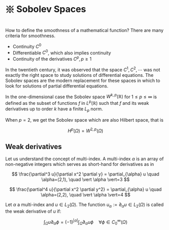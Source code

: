 # 𑗕 Sobolev Spaces

How to define the smoothness of a mathematical function? There are many criteria for smoothness.

- Continuity $C^0$
- Differentiable $C^0$, which also implies continuity
- Continuity of the derivatives $C^p,p\ge1$

In the twentieth century, it was observed that the space $C^1, C^2, \cdots$ was not exactly the right space to study solutions of differential equations. The Sobolev spaces are the modern replacement for these spaces in which to look for solutions of partial differential equations.

In the one-dimensional case the Sobolev space $W^{k,p}(\mathbb {R} )$  for $1\leq p\leq \infty$   is defined as the subset of functions $f$ in $L^{p}(\mathbb {R} )$  such that $f$ and its weak derivatives up to order $k$ have a finite $L_p$ norm.

When $p=2$, we get the Sobolev space which are also Hilbert space, that is

$$
H^p(\Omega) = W^{2,p}(\Omega)
$$

## Weak derivatives

Let us understand the concept of multi-index. A multi-index $\alpha$ is an array of non-negative integers which serves as short-hand for derivatives as in

$$
\frac{\partial^3 u}{\partial x^2 \partial y} = \partial_{\alpha} u \quad \alpha=(2,1), \quad \vert \alpha \vert=3
$$

$$
\frac{\partial^4 u}{\partial x^2 \partial y^2} = \partial_{\alpha} u \quad \alpha=(2,2), \quad \vert \alpha \vert=4
$$

Let $\alpha$ a multi-index and $u \in L_{2}(\Omega)$. The function $u_{\alpha} := \partial_{\alpha} u \in L_{2}(\Omega)$ is called the weak derivative of $u$ if:

$$
\int_{\Omega} u \partial_{\alpha} \phi = (-1)^{\vert \alpha \vert} \int_{\Omega} \partial_{\alpha}u \phi \quad \forall \phi \in C_{0}^{\infty}(\Omega)
$$
